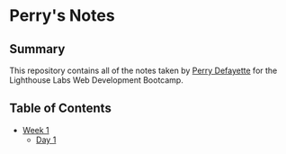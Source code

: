 # Perry's Notes

## Summary 

This repository contains all of the notes taken by [Perry Defayette](https://github.com/defsax/) for the Lighthouse Labs Web Development Bootcamp.

## Table of Contents
  * [Week 1](/week_1)
    * [Day 1](/week_1/day_1)